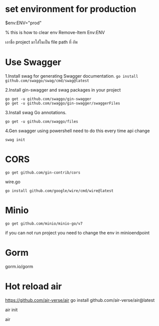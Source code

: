# set environment for production

$env:ENV="prod"

% this is how to clear env
Remove-Item Env:ENV

เอาชื่อ project มาใส่ในเป็น file path ที่ อัพ

# Use Swagger

1.Install swag for generating Swagger documentation.
`go install github.com/swaggo/swag/cmd/swag@latest`

2.Install gin-swagger and swag packages in your project

```
go get -u github.com/swaggo/gin-swagger
go get -u github.com/swaggo/gin-swagger/swaggerFiles
```

3.Install swag Go annotations.

```
go get -u github.com/swaggo/files
```

4.Gen swagger using powershell need to do this every time api change

```
swag init
```

# CORS

```
go get github.com/gin-contrib/cors
```

wire.go

```
go install github.com/google/wire/cmd/wire@latest
```

# Minio

`go get github.com/minio/minio-go/v7`

if you can not run project you need to change the env in minioendpoint

# Gorm

gorm.io/gorm

# Hot reload air

https://github.com/air-verse/air
go install github.com/air-verse/air@latest

air init

air
